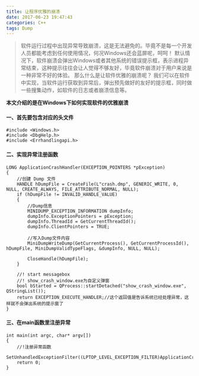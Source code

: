 ```yaml
---
title: 让程序优雅的崩溃
date: 2017-06-23 19:47:43
categories: C++
tags: Dump
---
```


> 软件运行过程中出现异常导致崩溃，这是无法避免的。毕竟不是每一个开发人员都能考虑到任何使用情况，何况Windows还会蓝屏呢，呵呵！
> 默认情况下，软件崩溃会弹出Windows或者其他系统的错误提示框，表示进程异常结束，这种提示往往会让人觉得不够友好，毕竟软件崩溃对于用户来说是一种非常不好的体验。
> 那么什么是让软件优雅的崩溃呢？ 
> 我们可以在软件中实现，当软件运行获取到异常后，弹出预先做好的友好的提示框，同时做一些搜集动作，如软件的日志或者崩溃信息等。

<!--more-->
**本文介绍的是在Windows下如何实现软件的优雅崩溃**

#### 一、首先要包含对应的头文件
```
#include <Windows.h>
#include <DbgHelp.h>
#include <Errhandlingapi.h>
```

#### 二、实现异常注册函数
```
LONG ApplicationCrashHandler(EXCEPTION_POINTERS *pException)
{
    //创建 Dump 文件
    HANDLE hDumpFile = CreateFile(L"crash.dmp", GENERIC_WRITE, 0, NULL, CREATE_ALWAYS, FILE_ATTRIBUTE_NORMAL, NULL);
    if (hDumpFile != INVALID_HANDLE_VALUE)
    {
        //Dump信息
        MINIDUMP_EXCEPTION_INFORMATION dumpInfo;
        dumpInfo.ExceptionPointers = pException;
        dumpInfo.ThreadId = GetCurrentThreadId();
        dumpInfo.ClientPointers = TRUE;
        
        //写入Dump文件内容
        MiniDumpWriteDump(GetCurrentProcess(), GetCurrentProcessId(), hDumpFile, MiniDumpValidTypeFlags, &dumpInfo, NULL, NULL);

        CloseHandle(hDumpFile);
    }
    
    //! start messagebox
	//! show_crash_window.exe为自定义弹窗
    bool bStarted = QProcess::startDetached("show_crash_window.exe", QStringList());
    return EXCEPTION_EXECUTE_HANDLER;//这个返回值是告诉系统已经处理异常，这样就不会弹出系统的提示窗了
}
```

#### 三、在main函数里注册异常
```
int main(int argc, char* argv[])
{
	//!注册异常函数
    SetUnhandledExceptionFilter((LPTOP_LEVEL_EXCEPTION_FILTER)ApplicationCrashHandler);
	return 0;
}
```